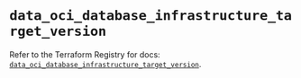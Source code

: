 # `data_oci_database_infrastructure_target_version`

Refer to the Terraform Registry for docs: [`data_oci_database_infrastructure_target_version`](https://registry.terraform.io/providers/hashicorp/oci/7.19.0/docs/data-sources/database_infrastructure_target_version).
